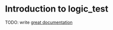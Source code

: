 # Introduction to logic_test

TODO: write [great documentation](http://jacobian.org/writing/what-to-write/)
